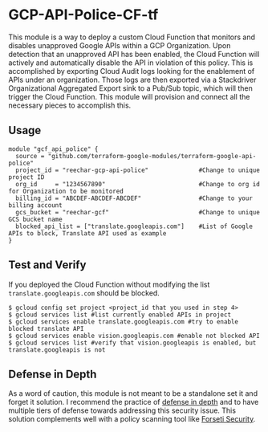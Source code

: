 # GCP-API-Police-CF-tf

This module is a way to deploy a custom Cloud Function that monitors and disables unapproved Google APIs within a GCP Organization. Upon detection that an unapproved API has been enabled, the Cloud Function will actively and automatically disable the API in violation of this policy. This is accomplished by exporting Cloud Audit logs looking for the enablement of APIs under an organization. Those logs are then exported via a Stackdriver Organizational Aggregated Export sink to a Pub/Sub topic, which will then trigger the Cloud Function. This module will provision and connect all the necessary pieces to accomplish this.

## Usage

```hcl
module "gcf_api_police" {
  source = "github.com/terraform-google-modules/terraform-google-api-police"
  project_id = "reechar-gcp-api-police"              #Change to unique project ID
  org_id     = "1234567890"                          #Change to org id for Organization to be monitored
  billing_id = "ABCDEF-ABCDEF-ABCDEF"                #Change to your billing account
  gcs_bucket = "reechar-gcf"                         #Change to unique GCS bucket name
  blocked_api_list = ["translate.googleapis.com"]    #List of Google APIs to block, Translate API used as example
}
```

## Test and Verify

If you deployed the Cloud Function without modifying the list `translate.googleapis.com` should be blocked.
```shell
$ gcloud config set project <project_id that you used in step 4>
$ gcloud services list #list currently enabled APIs in project
$ gcloud services enable translate.googleapis.com #try to enable blocked translate API
$ gcloud services enable vision.googleapis.com #enable not blocked API
$ gcloud services list #verify that vision.googleapis is enabled, but translate.googleapis is not
```
## Defense in Depth

As a word of caution, this module is not meant to be a standalone set it and forget it solution. I recommend the practice of [defense in depth](https://en.wikipedia.org/wiki/Defense_in_depth_(computing)) and to have multiple tiers of defense towards addressing this security issue. This solution complements well with a policy scanning tool like [Forseti Security](https://forsetisecurity.org/).


